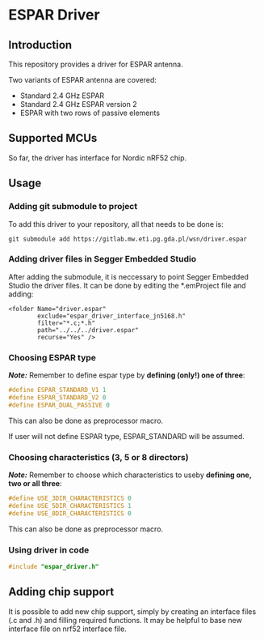 # ESPAR Driver
## Introduction
This repository provides a driver for ESPAR antenna.

Two variants of ESPAR antenna are covered:
* Standard 2.4 GHz ESPAR
* Standard 2.4 GHz ESPAR version 2
* ESPAR with two rows of passive elements

## Supported MCUs
So far, the driver has interface for Nordic nRF52 chip.

## Usage
### Adding git submodule to project
To add this driver to your repository, all that needs to be done is:
```shell
git submodule add https://gitlab.mw.eti.pg.gda.pl/wsn/driver.espar
```

### Adding driver files in Segger Embedded Studio
After adding the submodule, it is neccessary to point Segger Embedded Studio the driver files. It can be done by editing the *.emProject file and adding:

```
<folder Name="driver.espar"
        exclude="espar_driver_interface_jn5168.h"
        filter="*.c;*.h"
        path="../../../driver.espar"
        recurse="Yes" />
```

### Choosing ESPAR type
**_Note:_** Remember to define espar type by **defining (only!) one of three**:
```C
#define ESPAR_STANDARD_V1 1
#define ESPAR_STANDARD_V2 0
#define ESPAR_DUAL_PASSIVE 0
```
This can also be done as preprocessor macro.

If user will not define ESPAR type, ESPAR_STANDARD will be assumed.

### Choosing characteristics (3, 5 or 8 directors)
**_Note:_** Remember to choose which characteristics to useby **defining one, two or all three**:
```C
#define USE_3DIR_CHARACTERISTICS 0
#define USE_5DIR_CHARACTERISTICS 1
#define USE_8DIR_CHARACTERISTICS 0
```
This can also be done as preprocessor macro.


### Using driver in code

```C
#include "espar_driver.h"
```


## Adding chip support
It is possible to add new chip support, simply by creating an interface files (.c and .h) and filling required functions. It may be helpful to base new interface file on nrf52 interface file.
